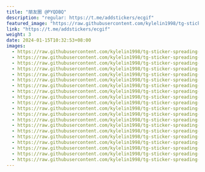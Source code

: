 ```yaml
---
title: "朋友圈 @PYQDBQ"
description: "regular: https://t.me/addstickers/ecgif"
featured_image: "https://raw.githubusercontent.com/kylelin1998/tg-sticker-spreading-worldwide-images/main/img/6a541b26-1959-4feb-a6a2-b55b246c6ef4.jpg"
link: "https://t.me/addstickers/ecgif"
weight: 3
date: 2024-01-15T10:32:53+08:00
images:
  - https://raw.githubusercontent.com/kylelin1998/tg-sticker-spreading-worldwide-images/main/img/6a541b26-1959-4feb-a6a2-b55b246c6ef4.jpg
  - https://raw.githubusercontent.com/kylelin1998/tg-sticker-spreading-worldwide-images/main/img/35adb6d0-547b-4d3f-9f50-7379945d89eb.jpg
  - https://raw.githubusercontent.com/kylelin1998/tg-sticker-spreading-worldwide-images/main/img/9a83d19c-08d2-46bf-a27b-3c4d71ea6dde.jpg
  - https://raw.githubusercontent.com/kylelin1998/tg-sticker-spreading-worldwide-images/main/img/9c9c4cb7-1bef-4590-b140-ec5d1d44685b.jpg
  - https://raw.githubusercontent.com/kylelin1998/tg-sticker-spreading-worldwide-images/main/img/cf158816-b0d5-41ee-aef1-aca0df509c72.jpg
  - https://raw.githubusercontent.com/kylelin1998/tg-sticker-spreading-worldwide-images/main/img/2f370673-c9e0-47af-b9c7-4f5a2e0b2b8d.jpg
  - https://raw.githubusercontent.com/kylelin1998/tg-sticker-spreading-worldwide-images/main/img/10fafb77-9aaf-410c-9876-1ce2a0639590.jpg
  - https://raw.githubusercontent.com/kylelin1998/tg-sticker-spreading-worldwide-images/main/img/121c5193-8e8e-4908-b4ac-70ab04924115.jpg
  - https://raw.githubusercontent.com/kylelin1998/tg-sticker-spreading-worldwide-images/main/img/72201894-e3c8-467f-98c0-1761d54feee7.jpg
  - https://raw.githubusercontent.com/kylelin1998/tg-sticker-spreading-worldwide-images/main/img/6c255d8a-6db4-4628-a584-b9d0b2a211a9.jpg
  - https://raw.githubusercontent.com/kylelin1998/tg-sticker-spreading-worldwide-images/main/img/8b8225b5-3265-4e32-a1d1-945659c692e6.jpg
  - https://raw.githubusercontent.com/kylelin1998/tg-sticker-spreading-worldwide-images/main/img/89c98366-f27f-4207-84e3-20e245f1284d.jpg
  - https://raw.githubusercontent.com/kylelin1998/tg-sticker-spreading-worldwide-images/main/img/94e3681c-dd82-49d0-91fa-4464d8a18f69.jpg
  - https://raw.githubusercontent.com/kylelin1998/tg-sticker-spreading-worldwide-images/main/img/1808983b-529a-45f8-89c3-a10661212079.jpg
  - https://raw.githubusercontent.com/kylelin1998/tg-sticker-spreading-worldwide-images/main/img/f8971ba0-acfc-4a58-bc44-8efef849ef99.jpg
  - https://raw.githubusercontent.com/kylelin1998/tg-sticker-spreading-worldwide-images/main/img/aa92aa71-baf0-4cd4-822e-28ad7c03c103.jpg
  - https://raw.githubusercontent.com/kylelin1998/tg-sticker-spreading-worldwide-images/main/img/1c239a88-0034-4b22-9482-d9c311cd519f.jpg
  - https://raw.githubusercontent.com/kylelin1998/tg-sticker-spreading-worldwide-images/main/img/45c40d1a-6635-4db0-8c77-ecdc18ef2ed5.jpg
  - https://raw.githubusercontent.com/kylelin1998/tg-sticker-spreading-worldwide-images/main/img/8003ba1e-1e98-4ce3-9c5b-7f71cfa12898.jpg
  - https://raw.githubusercontent.com/kylelin1998/tg-sticker-spreading-worldwide-images/main/img/d2f9ebde-82f7-4f4f-bd9f-8ae04ed978bc.jpg
---
```


